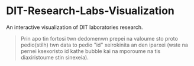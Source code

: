 # DIT-Research-Labs-Visualization 
An interactive visualization of DIT laboratories research.

>Prin apo tin fortosi twn dedomenwn prepei na valoume sto proto pedio(stilh) twn data to pedio "id" xeirokinita an den iparxei (wste na pernei ksexoristo id kathe bubble kai na mporoume na tis diaxiristoume stin sinexeia).
